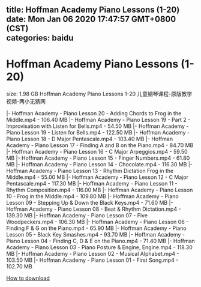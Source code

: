 
title: Hoffman Academy Piano Lessons (1-20)
date: Mon Jan 06 2020 17:47:57 GMT+0800 (CST)    
categories: baidu
---

# Hoffman Academy Piano Lessons (1-20)
size: 1.98 GB
 Hoffman Academy Piano Lessons 1-20 儿童钢琴课程-原版教学视频-两小无猜网
 
|- Hoffman Academy - Piano Lesson 20 - Adding Chords to Frog in the Middle.mp4 - 106.40 MB
|- Hoffman Academy - Piano Lesson 19 - Part 2 - Improvisation with Listen for Bells.mp4 - 54.50 MB
|- Hoffman Academy - Piano Lesson 19 - Listen for Bells.mp4 - 122.50 MB
|- Hoffman Academy - Piano Lesson 18 - D Major Pentascale.mp4 - 103.40 MB
|- Hoffman Academy - Piano Lesson 17 - Finding A and B on the Piano.mp4 - 84.70 MB
|- Hoffman Academy - Piano Lesson 16 - C Major Arpeggios.mp4 - 59.50 MB
|- Hoffman Academy - Piano Lesson 15 - Finger Numbers.mp4 - 61.80 MB
|- Hoffman Academy - Piano Lesson 14 - Chocolate.mp4 - 116.30 MB
|- Hoffman Academy - Piano Lesson 13 - Rhythm Dictation Frog in the Middle.mp4 - 55.00 MB
|- Hoffman Academy - Piano Lesson 12 - C Major Pentascale.mp4 - 117.30 MB
|- Hoffman Academy - Piano Lesson 11 - Rhythm Composition.mp4 - 116.00 MB
|- Hoffman Academy - Piano Lesson 10 - Frog in the Middle.mp4 - 109.80 MB
|- Hoffman Academy - Piano Lesson 09 - Stepping Up & Down the Black Keys.mp4 - 71.60 MB
|- Hoffman Academy - Piano Lesson 08 - Beat & Rhythm Dictation.mp4 - 139.30 MB
|- Hoffman Academy - Piano Lesson 07 - Five Woodpeckers.mp4 - 106.30 MB
|- Hoffman Academy - Piano Lesson 06 - Finding F & G on the Piano.mp4 - 65.90 MB
|- Hoffman Academy - Piano Lesson 05 - Black Key Smashes.mp4 - 93.70 MB
|- Hoffman Academy - Piano Lesson 04 - Finding C, D & E on the Piano.mp4 - 71.40 MB
|- Hoffman Academy - Piano Lesson 03 - Piano Posture & Engine, Engine.mp4 - 118.30 MB
|- Hoffman Academy - Piano Lesson 02 - Musical Alphabet.mp4 - 103.50 MB
|- Hoffman Academy - Piano Lesson 01 - First Song.mp4 - 102.70 MB

[How to download](https://bpcam.bemobtrk.com/go/2ceec3aa-1ca2-46d6-b9ff-aaa5c184517c?jno=5094)